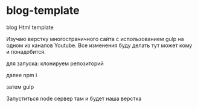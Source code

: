 # blog-template
blog Html template

Изучаю верстку многостраничного сайта с использованием gulp на одном из каналов Youtube. Все изменения буду делать тут может кому и понадобится.

для запуска:
клонируем репозиторий

далее npm i

затем gulp

Запуститься node сервер там и будет наша верстка
